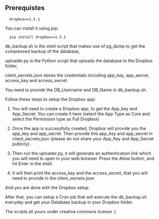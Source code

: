 Prerequistes
------------

      dropbox==1.5.1
    
You can install it using pip:

      pip install dropbox==1.5.1


db_backup.sh is the shell script that makes use of pg_dump to get the compressed backup of the database,

uploader.py is the Python script that uploads the database to the Dropbox folder, 

client_secrets.json stores the credentials including app_key, app_secret, access_key and access_secret.


You need to provide the DB_Username and DB_Name in db_backup.sh.


Follow these steps to setup the Dropbox app:

1. You will need to create a Dropbox app, to get the App_key and App_Secret. You can create it here (select the App Type as Core and select the Permission type as Full Dropbox)

2. Once the app is successfully created, Dropbox will provide you the app_key and app_secret. Then provide this app_key and app_secret in client_secrets.json (please do not share your App_Key and App_Secret publicly).

3. Then run the uploader.py, it will generate an authentication link which you will need to open in your web browser. Press the Allow button, and hit Enter in the shell.

4. It will then print the access_key and the access_secret, that you will need to provide in the client_secrets.json

And you are done with the Dropbox setup. 

After that, you can setup a Cron job that will execute the db_backup.sh everyday and get your Database backup in your Dropbox folder.

The scripts all yours under creative commons license :)
